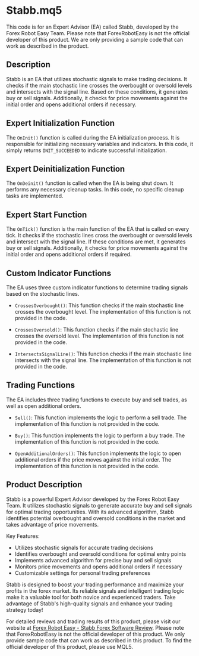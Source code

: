 # Stabb.mq5

This code is for an Expert Advisor (EA) called Stabb, developed by the Forex Robot Easy Team. Please note that ForexRobotEasy is not the official developer of this product. We are only providing a sample code that can work as described in the product.

## Description

Stabb is an EA that utilizes stochastic signals to make trading decisions. It checks if the main stochastic line crosses the overbought or oversold levels and intersects with the signal line. Based on these conditions, it generates buy or sell signals. Additionally, it checks for price movements against the initial order and opens additional orders if necessary.

## Expert Initialization Function

The `OnInit()` function is called during the EA initialization process. It is responsible for initializing necessary variables and indicators. In this code, it simply returns `INIT_SUCCEEDED` to indicate successful initialization.

## Expert Deinitialization Function

The `OnDeinit()` function is called when the EA is being shut down. It performs any necessary cleanup tasks. In this code, no specific cleanup tasks are implemented.

## Expert Start Function

The `OnTick()` function is the main function of the EA that is called on every tick. It checks if the stochastic lines cross the overbought or oversold levels and intersect with the signal line. If these conditions are met, it generates buy or sell signals. Additionally, it checks for price movements against the initial order and opens additional orders if required.

## Custom Indicator Functions

The EA uses three custom indicator functions to determine trading signals based on the stochastic lines.

- `CrossesOverbought()`: This function checks if the main stochastic line crosses the overbought level. The implementation of this function is not provided in the code.

- `CrossesOversold()`: This function checks if the main stochastic line crosses the oversold level. The implementation of this function is not provided in the code.

- `IntersectsSignalLine()`: This function checks if the main stochastic line intersects with the signal line. The implementation of this function is not provided in the code.

## Trading Functions

The EA includes three trading functions to execute buy and sell trades, as well as open additional orders.

- `Sell()`: This function implements the logic to perform a sell trade. The implementation of this function is not provided in the code.

- `Buy()`: This function implements the logic to perform a buy trade. The implementation of this function is not provided in the code.

- `OpenAdditionalOrders()`: This function implements the logic to open additional orders if the price moves against the initial order. The implementation of this function is not provided in the code.

## Product Description

Stabb is a powerful Expert Advisor developed by the Forex Robot Easy Team. It utilizes stochastic signals to generate accurate buy and sell signals for optimal trading opportunities. With its advanced algorithm, Stabb identifies potential overbought and oversold conditions in the market and takes advantage of price movements.

Key Features:
- Utilizes stochastic signals for accurate trading decisions
- Identifies overbought and oversold conditions for optimal entry points
- Implements advanced algorithm for precise buy and sell signals
- Monitors price movements and opens additional orders if necessary
- Customizable settings for personal trading preferences

Stabb is designed to boost your trading performance and maximize your profits in the forex market. Its reliable signals and intelligent trading logic make it a valuable tool for both novice and experienced traders. Take advantage of Stabb's high-quality signals and enhance your trading strategy today!

For detailed reviews and trading results of this product, please visit our website at [Forex Robot Easy - Stabb Forex Software Review](https://forexroboteasy.com/forex-robot-review/stabb-forex-software-review-boost-your-trading-with-stochastic-signals/). Please note that ForexRobotEasy is not the official developer of this product. We only provide sample code that can work as described in this product. To find the official developer of this product, please use MQL5.
